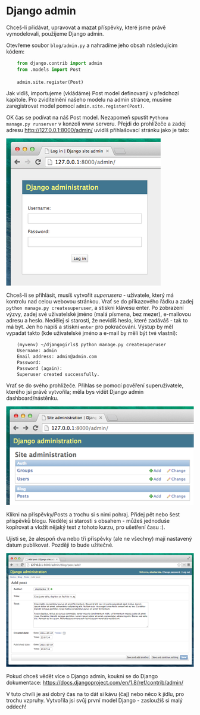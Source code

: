 # Django admin

Chceš-li přidávat, upravovat a mazat příspěvky, které jsme právě vymodelovali, použijeme Django admin.

Otevřeme soubor `blog/admin.py` a nahradíme jeho obsah následujícím kódem:

```python
    from django.contrib import admin
    from .models import Post

    admin.site.register(Post)
```  

Jak vidíš, importujeme (vkládáme) Post model definovaný v předchozí kapitole. Pro zviditelnění našeho modelu na admin stránce, musíme zaregistrovat model pomocí `admin.site.register(Post)`.

OK čas se podívat na náš Post model. Nezapomeň spustit `Pythonu manage.py runserver` v konzoli www serveru. Přejdi do prohlížeče a zadej adresu http://127.0.0.1:8000/admin/ uvidíš přihlašovací stránku jako je tato:

![Login page][1]

 [1]: images/login_page2.png

Chceš-li se přihlásit, musíš vytvořit *superusera* - uživatele, který má kontrolu nad celou webovou stránkou. Vrať se do příkazového řádku a zadej `python manage.py createsuperuser`, a stiskni klávesu enter. Po zobrazení výzvy, zadej své uživatelské jméno (malá písmena, bez mezer), e-mailovou adresu a heslo. Nedělej si starosti, že nevidíš heslo, které zadáváš - tak to má být. Jen ho napiš a stiskni `enter` pro pokračování. Výstup by měl vypadat takto (kde uživatelské jméno a e-mail by měli být tvé vlastní):

```
    (myvenv) ~/djangogirls$ python manage.py createsuperuser
    Username: admin
    Email address: admin@admin.com
    Password:
    Password (again):
    Superuser created successfully.
```    

Vrať se do svého prohlížeče. Přihlas se pomocí pověření superuživatele, kterého jsi právě vytvořila; měla bys vidět Django admin dashboard/nástěnku.

![Django admin][2]

 [2]: images/django_admin3.png

Klikni na příspěvky/Posts a trochu si s nimi pohraj. Přidej pět nebo šest příspěvků blogu. Nedělej si starosti s obsahem - můžeš jednoduše kopírovat a vložit nějaký text z tohoto kurzu, pro ušetření času :).

Ujisti se, že alespoň dva nebo tři příspěvky (ale ne všechny) mají nastavený datum publikovat. Později to bude užitečné.

![Django admin][3]

 [3]: images/edit_post3.png

Pokud chceš vědět více o Django admin, koukni se do Django dokumentace: https://docs.djangoproject.com/en/1.8/ref/contrib/admin/

V tuto chvíli je asi dobrý čas na to dát si kávu (čaj) nebo něco k jídlu, pro trochu vzpruhy. Vytvořila jsi svůj první model Django - zasloužíš si malý oddech!
